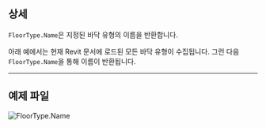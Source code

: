 ## 상세
`FloorType.Name`은 지정된 바닥 유형의 이름을 반환합니다.

아래 예에서는 현재 Revit 문서에 로드된 모든 바닥 유형이 수집됩니다. 그런 다음 `FloorType.Name`을 통해 이름이 반환됩니다.
___
## 예제 파일

![FloorType.Name](./Revit.Elements.FloorType.Name_img.jpg)
